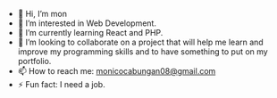 - 👋 Hi, I’m mon
- 👀 I’m interested in Web Development.
- 🌱 I’m currently learning React and PHP.
- 💞️ I’m looking to collaborate on a project that will help me learn and improve my programming skills and to have something to put on my portfolio.
- 📫 How to reach me: monicocabungan08@gmail.com
- ⚡ Fun fact: I need a job.

<!---
mon-68kg/mon-68kg is a ✨ special ✨ repository because its `README.md` (this file) appears on your GitHub profile.
You can click the Preview link to take a look at your changes.
--->
